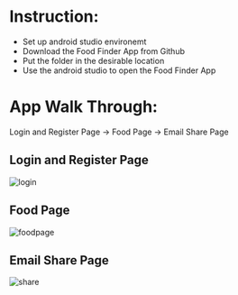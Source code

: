 # Instruction:
- Set up android studio environemt
- Download the Food Finder App from Github
- Put the folder in the desirable location
- Use the android studio to open the Food Finder App
# App Walk Through: 
Login and Register Page -> Food Page -> Email Share Page
## Login and Register Page
![login](https://github.com/user-attachments/assets/c0e0fd36-ec3b-4e8a-bd02-8b2567dadf41)
## Food Page
![foodpage](https://github.com/user-attachments/assets/5c60cbdb-62e5-4427-b92d-2e0877186e8d)
## Email Share Page
![share](https://github.com/user-attachments/assets/47d52c00-7442-409c-978d-cf882418c9a6)

